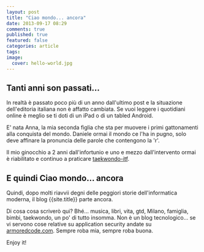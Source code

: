 ```yaml
---
layout: post
title: "Ciao mondo... ancora"
date: 2013-09-17 08:29
comments: true
published: true
featured: false
categories: article
tags: 
image:
  cover: hello-world.jpg
---
```


## Tanti anni son passati...

In realtà è passato poco più di un anno dall'ultimo post e la situazione
dell'editoria italiana non è affatto cambiata. Se vuoi leggere i quotidiani
online è meglio se ti doti di un iPad o di un tabled Android.

E' nata Anna, la mia seconda figlia che sta per muovere i primi gattonamenti
alla conquista del mondo. Daniele ormai il mondo ce l'ha in pugno, solo deve
affinare la pronuncia delle parole che contengono la 'r'.

Il mio ginocchio a 2 anni dall'infortunio e uno e mezzo dall'intervento ormai è
riabilitato e continuo a praticare [taekwondo-itf](http://www.fitae-itf.com).

## E quindi Ciao mondo... ancora

Quindi, dopo molti riavvii degni delle peggiori storie dell'informatica
moderna, il blog {{site.title}} parte ancora.

Di cosa cosa scriverò qui? Bhé... musica, libri, vita, gtd, Milano, famiglia,
bimbi, taekwondo, un po' di tutto insomma. Non è un blog tecnologico... se vi
servono cose relative su application security andate su
[armoredcode.com](http://armoredcode.com). Sempre roba mia, sempre roba buona. 

Enjoy it!

